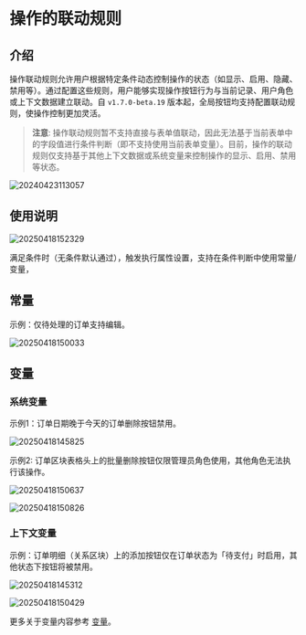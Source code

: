 # 操作的联动规则

## 介绍

操作联动规则允许用户根据特定条件动态控制操作的状态（如显示、启用、隐藏、禁用等）。通过配置这些规则，用户能够实现操作按钮行为与当前记录、用户角色或上下文数据建立联动。自 `v1.7.0-beta.19` 版本起，全局按钮均支持配置联动规则，使操作控制更加灵活。

> **注意**: 操作联动规则暂不支持直接与表单值联动，因此无法基于当前表单中的字段值进行条件判断（即不支持使用当前表单变量）。目前，操作的联动规则仅支持基于其他上下文数据或系统变量来控制操作的显示、启用、禁用等状态。

![20240423113057](https://static-docs.nocobase.com/20240423113057.png)

## 使用说明

![20250418152329](https://static-docs.nocobase.com/20250418152329.png)

满足条件时（无条件默认通过），触发执行属性设置，支持在条件判断中使用常量/变量，

## 常量

示例：仅待处理的订单支持编辑。

![20250418150033](https://static-docs.nocobase.com/20250418150033.png)

## 变量

### 系统变量

示例1：订单日期晚于今天的订单删除按钮禁用。

![20250418145825](https://static-docs.nocobase.com/20250418145825.png)

示例2: 订单区块表格头上的批量删除按钮仅限管理员角色使用，其他角色无法执行该操作。

![20250418150637](https://static-docs.nocobase.com/20250418150637.png)

![20250418150826](https://static-docs.nocobase.com/20250418150826.png)

### 上下文变量

示例：订单明细（关系区块）上的添加按钮仅在订单状态为「待支付」时启用，其他状态下按钮将被禁用。

![20250418145312](https://static-docs.nocobase.com/20250418145312.png)

![20250418150429](https://static-docs.nocobase.com/20250418150429.png)

更多关于变量内容参考 [变量](/handbook/ui/variables)。

